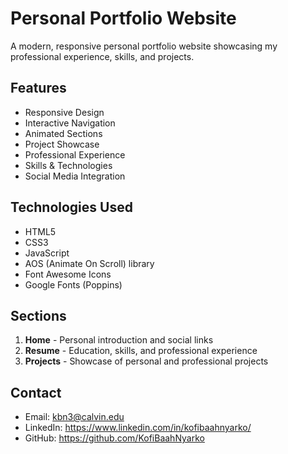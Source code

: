 # Personal Portfolio Website

A modern, responsive personal portfolio website showcasing my professional experience, skills, and projects.

## Features

- Responsive Design
- Interactive Navigation
- Animated Sections
- Project Showcase
- Professional Experience
- Skills & Technologies
- Social Media Integration

## Technologies Used

- HTML5
- CSS3
- JavaScript
- AOS (Animate On Scroll) library
- Font Awesome Icons
- Google Fonts (Poppins)

## Sections

1. **Home** - Personal introduction and social links
2. **Resume** - Education, skills, and professional experience
3. **Projects** - Showcase of personal and professional projects

## Contact

- Email: kbn3@calvin.edu
- LinkedIn: https://www.linkedin.com/in/kofibaahnyarko/
- GitHub: https://github.com/KofiBaahNyarko

